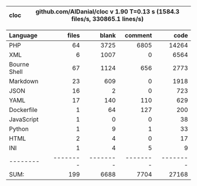 
cloc|github.com/AlDanial/cloc v 1.90  T=0.13 s (1584.3 files/s, 330865.1 lines/s)
--- | ---

Language|files|blank|comment|code
:-------|-------:|-------:|-------:|-------:
PHP|64|3725|6805|14264
XML|6|1007|0|6564
Bourne Shell|67|1124|656|2773
Markdown|23|609|0|1918
JSON|16|2|0|723
YAML|17|140|110|629
Dockerfile|1|64|127|200
JavaScript|1|0|0|38
Python|1|9|1|33
HTML|2|4|0|17
INI|1|4|5|9
--------|--------|--------|--------|--------
SUM:|199|6688|7704|27168
